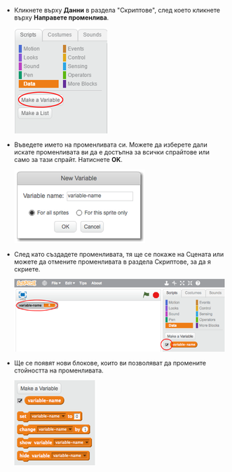 + Кликнете върху **Данни** в раздела "Скриптове", след което кликнете върху **Направете променлива**.
    
    ![Блокове данни](images/data-blocks.png)

+ Въведете името на променливата си. Можете да изберете дали искате променливата ви да е достъпна за всички спрайтове или само за тази спрайт. Натиснете **OK**.
    
    ![Създаване на променлива](images/create-variable.png)

+ След като създадете променливата, тя ще се покаже на Сцената или можете да отмените променливата в раздела Скриптове, за да я скриете.
    
    ![Променливи блокове](images/variable-show.png)

+ Ще се появят нови блокове, които ви позволяват да промените стойността на променливата.
    
    ![Променливи блокове](images/variable-blocks.png)